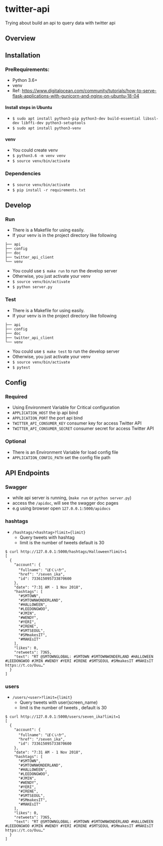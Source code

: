 # twitter-api
Trying about build an api to query data with twitter api


## Overview

## Installation

### PreRequirements:

* Python 3.6+
* venv
* Ref: https://www.digitalocean.com/community/tutorials/how-to-serve-flask-applications-with-gunicorn-and-nginx-on-ubuntu-18-04

#### Install steps in Ubuntu
- `$ sudo apt install python3-pip python3-dev build-essential libssl-dev libffi-dev python3-setuptools`
- `$ sudo apt install python3-venv`

#### venv 
- You could create venv 
- `$ python3.6 -m venv venv`
- `$ source venv/bin/activate`

### Dependencies
- `$ source venv/bin/activate`
- `$ pip install -r requirements.txt`

## Develop

### Run
- There is a Makefile for using easily.
- If your venv is in the project directory like following

```
├── api
├── config
├── doc
├── twitter_api_client
└── venv
``` 
- You could use `$ make run` to run the develop server
- Otherwise, you just activate your venv 
- `$ source venv/bin/activate`
- `$ python server.py`

### Test
- There is a Makefile for using easily.
- If your venv is in the project directory like following

```
├── api
├── config
├── doc
├── twitter_api_client
└── venv
``` 
- You could use `$ make test` to run the develop server
- Otherwise, you just activate your venv 
- `$ source venv/bin/activate`
- `$ pytest`

## Config 

### Required
- Using Environment Variable for Critical configuration
- `APPLICATION_HOST` the ip api bind
- `APPLICATION_PORT` the port api bind
- `TWITTER_API_CONSUMER_KEY` consumer key for access Twitter API
- `TWITTER_API_CONSUMER_SECRET` consumer secret for access Twitter API

### Optional
- There is an Environment Variable for load config file
- `APPLICATION_CONFIG_PATH` set the config file path

## API Endpoints

### Swagger
- while api server is running, (`make run` or `python server.py`)
- access the `/apidoc`, will see the swagger doc pages
- e.g using browser open `127.0.0.1:5000/apidocs`

### hashtags
- `/hashtags/<hashtag>?limit={limit}`
    - Query tweets with hashtag
    - limit is the number of tweets default is 30

```
$ curl http://127.0.0.1:5000/hashtags/Halloween?limit=1
[
  {
    "account": {
      "fullname": "ぼくいか",
      "href": "/seven_ika",
      "id": 733615095733870600
    },
    "date": "7:31 AM - 1 Nov 2018",
    "hashtags": [
      "#SMTOWN",
      "#SMTOWNWONDERLAND",
      "#HALLOWEEN",
      "#LEEDONGWOO",
      "#JMIN",
      "#WENDY",
      "#YERI",
      "#IRENE",
      "#SMTSEOUL",
      "#SMmakesIT",
      "#MAKEsIT"
    ],
    "likes": 0,
    "retweets": 7365,
    "text": "RT @SMTOWNGLOBAL: #SMTOWN #SMTOWNWONDERLAND #HALLOWEEN #LEEDONGWOO #JMIN #WENDY #YERI #IRENE #SMTSEOUL #SMmakesIT #MAKEsIT https://t.co/Ouu…"
  }
]
```


### users
- `/users/<user>?limit={limit}`
    - Query tweets with user(screen_name)
    - limit is the number of tweets , default is 30

```
$ curl http://127.0.0.1:5000/users/seven_ika?limit=1
[
  {
    "account": {
      "fullname": "ぼくいか",
      "href": "/seven_ika",
      "id": 733615095733870600
    },
    "date": "7:31 AM - 1 Nov 2018",
    "hashtags": [
      "#SMTOWN",
      "#SMTOWNWONDERLAND",
      "#HALLOWEEN",
      "#LEEDONGWOO",
      "#JMIN",
      "#WENDY",
      "#YERI",
      "#IRENE",
      "#SMTSEOUL",
      "#SMmakesIT",
      "#MAKEsIT"
    ],
    "likes": 0,
    "retweets": 7365,
    "text": "RT @SMTOWNGLOBAL: #SMTOWN #SMTOWNWONDERLAND #HALLOWEEN #LEEDONGWOO #JMIN #WENDY #YERI #IRENE #SMTSEOUL #SMmakesIT #MAKEsIT https://t.co/Ouu…"
  }
]
```
